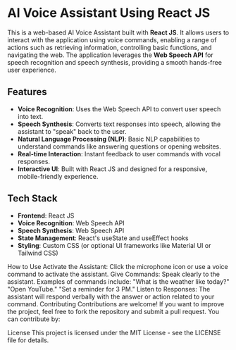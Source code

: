 # AI Voice Assistant Using React JS

This is a web-based AI Voice Assistant built with **React JS**. It allows users to interact with the application using voice commands, enabling a range of actions such as retrieving information, controlling basic functions, and navigating the web. The application leverages the **Web Speech API** for speech recognition and speech synthesis, providing a smooth hands-free user experience.

## Features

- **Voice Recognition**: Uses the Web Speech API to convert user speech into text.
- **Speech Synthesis**: Converts text responses into speech, allowing the assistant to "speak" back to the user.
- **Natural Language Processing (NLP)**: Basic NLP capabilities to understand commands like answering questions or opening websites.
- **Real-time Interaction**: Instant feedback to user commands with vocal responses.
- **Interactive UI**: Built with React JS and designed for a responsive, mobile-friendly experience.

## Tech Stack

- **Frontend**: React JS
- **Voice Recognition**: Web Speech API
- **Speech Synthesis**: Web Speech API
- **State Management**: React's useState and useEffect hooks
- **Styling**: Custom CSS (or optional UI frameworks like Material UI or Tailwind CSS)

How to Use
Activate the Assistant: Click the microphone icon or use a voice command to activate the assistant.
Give Commands: Speak clearly to the assistant. Examples of commands include:
"What is the weather like today?"
"Open YouTube."
"Set a reminder for 3 PM."
Listen to Responses: The assistant will respond verbally with the answer or action related to your command.
Contributing
Contributions are welcome! If you want to improve the project, feel free to fork the repository and submit a pull request. You can contribute by:

License
This project is licensed under the MIT License - see the LICENSE file for details.



